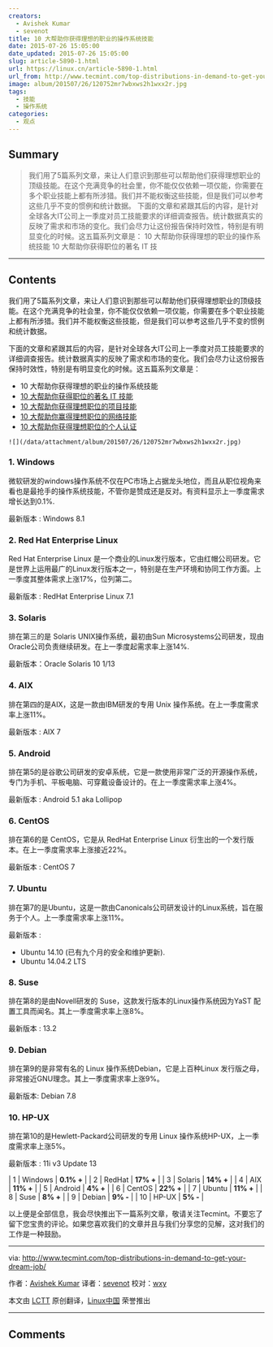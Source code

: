 ```yaml
---
creators:
  - Avishek Kumar
  - sevenot
title: 10 大帮助你获得理想的职业的操作系统技能
date: 2015-07-26 15:05:00
date_updated: 2015-07-26 15:05:00
slug: article-5890-1.html
url: https://linux.cn/article-5890-1.html
url_from: http://www.tecmint.com/top-distributions-in-demand-to-get-your-dream-job/
image: album/201507/26/120752mr7wbxws2h1wxx2r.jpg
tags:
  - 技能
  - 操作系统
categories:
  - 观点
---
```


## Summary

> 我们用了5篇系列文章，来让人们意识到那些可以帮助他们获得理想职业的顶级技能。在这个充满竞争的社会里，你不能仅仅依赖一项仅能，你需要在多个职业技能上都有所涉猎。我们并不能权衡这些技能，但是我们可以参考这些几乎不变的惯例和统计数据。 下面的文章和紧跟其后的内容，是针对全球各大IT公司上一季度对员工技能要求的详细调查报告。统计数据真实的反映了需求和市场的变化。我们会尽力让这份报告保持时效性，特别是有明显变化的时候。这五篇系列文章是：  10 大帮助你获得理想的职业的操作系统技能 10 大帮助你获得职位的著名 IT 技

***

<!-- more -->

## Contents

我们用了5篇系列文章，来让人们意识到那些可以帮助他们获得理想职业的顶级技能。在这个充满竞争的社会里，你不能仅仅依赖一项仅能，你需要在多个职业技能上都有所涉猎。我们并不能权衡这些技能，但是我们可以参考这些几乎不变的惯例和统计数据。

下面的文章和紧跟其后的内容，是针对全球各大IT公司上一季度对员工技能要求的详细调查报告。统计数据真实的反映了需求和市场的变化。我们会尽力让这份报告保持时效性，特别是有明显变化的时候。这五篇系列文章是：

* 10 大帮助你获得理想的职业的操作系统技能
* [10 大帮助你获得职位的著名 IT 技能](http://www.tecmint.com/famous-it-skills-in-demand-that-will-get-you-hired/)
* [10 大帮助你获得理想职位的项目技能](https://linux.cn/article-5303-1.html)
* [10 大帮助你赢得理想职位的网络技能](http://www.tecmint.com/networking-protocols-skills-to-land-your-dream-job/)
* [10 大帮助你获得理想职位的个人认证](http://www.tecmint.com/professional-certifications-in-demand-that-will-get-you-hired/)

`![](/data/attachment/album/201507/26/120752mr7wbxws2h1wxx2r.jpg)`

### 1. Windows

微软研发的windows操作系统不仅在PC市场上占据龙头地位，而且从职位视角来看也是最抢手的操作系统技能，不管你是赞成还是反对。有资料显示上一季度需求增长达到0.1%.

最新版本 : Windows 8.1

### 2. Red Hat Enterprise Linux

Red Hat Enterprise Linux 是一个商业的Linux发行版本，它由红帽公司研发。它是世界上运用最广的Linux发行版本之一，特别是在生产环境和协同工作方面。上一季度其整体需求上涨17%，位列第二。

最新版本 : RedHat Enterprise Linux 7.1

### 3. Solaris

排在第三的是 Solaris UNIX操作系统，最初由Sun Microsystems公司研发，现由Oracle公司负责继续研发。在上一季度起需求率上涨14%.

最新版本：Oracle Solaris 10 1/13

### 4. AIX

排在第四的是AIX，这是一款由IBM研发的专用 Unix 操作系统。在上一季度需求率上涨11%。

最新版本 : AIX 7

### 5. Android

排在第5的是谷歌公司研发的安卓系统，它是一款使用非常广泛的开源操作系统，专门为手机、平板电脑、可穿戴设备设计的。在上一季度需求率上涨4%。

最新版本 : Android 5.1 aka Lollipop

### 6. CentOS

排在第6的是 CentOS，它是从 RedHat Enterprise Linux 衍生出的一个发行版本。在上一季度需求率上涨接近22%。

最新版本 : CentOS 7

### 7. Ubuntu

排在第7的是Ubuntu，这是一款由Canonicals公司研发设计的Linux系统，旨在服务于个人。上一季度需求率上涨11%。

最新版本 :

* Ubuntu 14.10 (已有九个月的安全和维护更新).
* Ubuntu 14.04.2 LTS

### 8. Suse

排在第8的是由Novell研发的 Suse，这款发行版本的Linux操作系统因为YaST 配置工具而闻名。其上一季度需求率上涨8%。

最新版本 : 13.2

### 9. Debian

排在第9的是非常有名的 Linux 操作系统Debian，它是上百种Linux 发行版之母，非常接近GNU理念。其上一季度需求率上涨9%。

最新版本: Debian 7.8

### 10. HP-UX

排在第10的是Hewlett-Packard公司研发的专用 Linux 操作系统HP-UX，上一季度需求率上涨5%。

最新版本 : 11i v3 Update 13

  | 1 | Windows | **0.1% +** |
| 2 | RedHat | **17% +** |
| 3 | Solaris | **14% +** |
| 4 | AIX | **11% +** |
| 5 | Android | **4% +** |
| 6 | CentOS | **22% +** |
| 7 | Ubuntu | **11% +** |
| 8 | Suse | **8% +** |
| 9 | Debian | **9% -** |
| 10 | HP-UX | **5% -** |

以上便是全部信息，我会尽快推出下一篇系列文章，敬请关注Tecmint。不要忘了留下您宝贵的评论。如果您喜欢我们的文章并且与我们分享您的见解，这对我们的工作是一种鼓励。

---

via: <http://www.tecmint.com/top-distributions-in-demand-to-get-your-dream-job/>

作者：[Avishek Kumar](http://www.tecmint.com/author/avishek/) 译者：[sevenot](https://github.com/sevenot) 校对：[wxy](https://github.com/wxy)

本文由 [LCTT](https://github.com/LCTT/TranslateProject) 原创翻译，[Linux中国](https://linux.cn/) 荣誉推出

***

## Comments
